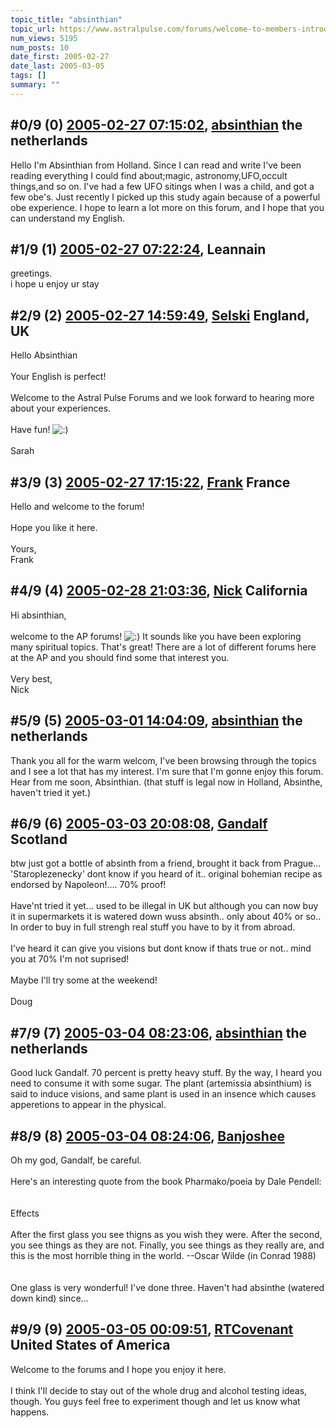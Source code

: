 ```yaml
---
topic_title: "absinthian"
topic_url: https://www.astralpulse.com/forums/welcome-to-members-introductions!/absinthian
num_views: 5195
num_posts: 10
date_first: 2005-02-27
date_last: 2005-03-05
tags: []
summary: ""
---
```


## \#0/9 (0) [2005-02-27 07:15:02](https://www.astralpulse.com/forums/index.php?msg=152687), [absinthian](https://www.astralpulse.com/forums/profile/?u=8500) the netherlands ##
<section>
Hello I'm Absinthian from Holland. Since I can read and write I've been reading everything I could find about;magic, astronomy,UFO,occult things,and so on. I've had a few UFO sitings when I was a child, and got a few obe's. Just recently I picked up this study again because of a powerful obe experience. I hope to learn a lot more on this forum, and I hope that you can understand my English.
</section>

## \#1/9 (1) [2005-02-27 07:22:24](https://www.astralpulse.com/forums/index.php?msg=152688), Leannain  ##
<section>
greetings.
<br>
i hope u enjoy ur stay
</section>

## \#2/9 (2) [2005-02-27 14:59:49](https://www.astralpulse.com/forums/index.php?msg=152754), [Selski](https://www.astralpulse.com/forums/profile/?u=6012) England, UK ##
<section>
Hello Absinthian
<br>
<br>
Your English is perfect!
<br>
<br>
Welcome to the Astral Pulse Forums and we look forward to hearing more about your experiences.
<br>
<br>
Have fun!
<img alt=":)" class="smiley" src="https://www.astralpulse.com/forums/Smileys/fugue/smiley.png" title="Smiley"/>
<br>
<br>
Sarah
</section>

## \#3/9 (3) [2005-02-27 17:15:22](https://www.astralpulse.com/forums/index.php?msg=152783), [Frank](https://www.astralpulse.com/forums/profile/?u=359) France ##
<section>
Hello and welcome to the forum!
<br>
<br>
Hope you like it here.
<br>
<br>
Yours,
<br>
Frank
</section>

## \#4/9 (4) [2005-02-28 21:03:36](https://www.astralpulse.com/forums/index.php?msg=153105), [Nick](https://www.astralpulse.com/forums/profile/?u=2080) California ##
<section>
Hi absinthian,
<br>
<br>
welcome to the AP forums!
<img alt=":)" class="smiley" src="https://www.astralpulse.com/forums/Smileys/fugue/smiley.png" title="Smiley"/>
It sounds like you have been exploring many spiritual topics. That's great! There are a lot of different forums here at the AP and you should find some that interest you.
<br>
<br>
Very best,
<br>
Nick
</section>

## \#5/9 (5) [2005-03-01 14:04:09](https://www.astralpulse.com/forums/index.php?msg=153247), [absinthian](https://www.astralpulse.com/forums/profile/?u=8500) the netherlands ##
<section>
Thank you all for the warm welcom, I've been browsing through the topics and I see a lot that has my interest. I'm sure that I'm gonne enjoy this forum. Hear from me soon, Absinthian. (that stuff is legal now in Holland, Absinthe, haven't tried it yet.)
</section>

## \#6/9 (6) [2005-03-03 20:08:08](https://www.astralpulse.com/forums/index.php?msg=153683), [Gandalf](https://www.astralpulse.com/forums/profile/?u=850) Scotland ##
<section>
btw just got a bottle of absinth from a friend, brought it back from Prague... 'Staroplezenecky' dont know if you heard of it.. original bohemian recipe as endorsed by Napoleon!.... 70% proof!
<br>
<br>
Have'nt tried it yet... used to be illegal in UK but although you can now buy it in supermarkets it is watered down wuss absinth.. only about 40% or so..
<br>
In order to buy in full strengh real stuff you have to by it from abroad.
<br>
<br>
I've heard it can give you visions but dont know if thats true or not.. mind you at 70% I'm not suprised!
<br>
<br>
Maybe I'll try some at the weekend!
<br>
<br>
Doug
</section>

## \#7/9 (7) [2005-03-04 08:23:06](https://www.astralpulse.com/forums/index.php?msg=153764), [absinthian](https://www.astralpulse.com/forums/profile/?u=8500) the netherlands ##
<section>
Good luck Gandalf. 70 percent is pretty heavy stuff. By the way, I heard you need to consume it with some sugar. The plant (artemissia absinthium) is said to induce visions, and same plant is used in an insence which causes apperetions to appear in the physical.
</section>

## \#8/9 (8) [2005-03-04 08:24:06](https://www.astralpulse.com/forums/index.php?msg=153765), [Banjoshee](https://www.astralpulse.com/forums/profile/?u=7468)  ##
<section>
Oh my god, Gandalf, be careful.
<br>
<br>
Here's an interesting quote from the book Pharmako/poeia by Dale Pendell:
<br>
<br>
<br>
Effects
<br>
<br>
After the first glass you see thigns as you wish they were. After the second, you see things as they are not. Finally, you see things as they really are, and this is the most horrible thing in the world. --Oscar Wilde (in Conrad 1988)
<br>
<br>
<br>
One glass is very wonderful! I've done three. Haven't had absinthe (watered down kind) since...
</section>

## \#9/9 (9) [2005-03-05 00:09:51](https://www.astralpulse.com/forums/index.php?msg=153951), [RTCovenant](https://www.astralpulse.com/forums/profile/?u=8389) United States of America ##
<section>
Welcome to the forums and I hope you enjoy it here.
<br>
<br>
I think I'll decide to stay out of the whole drug and alcohol testing ideas, though. You guys feel free to experiment though and let us know what happens.
</section>